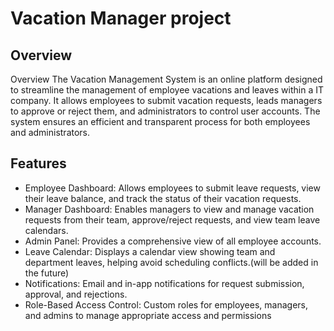 # Vacation Manager project

## Overview
Overview
The Vacation Management System is an online platform designed to streamline the management of employee vacations and leaves within a IT company. 
It allows employees to submit vacation requests, leads managers to approve or reject them, and administrators to control user accounts.
The system ensures an efficient and transparent process for both employees and administrators.
## Features
- Employee Dashboard: Allows employees to submit leave requests, view their leave balance, and track the status of their vacation requests.
- Manager Dashboard: Enables managers to view and manage vacation requests from their team, approve/reject requests, and view team leave calendars.
- Admin Panel: Provides a comprehensive view of all employee accounts.
- Leave Calendar: Displays a calendar view showing team and department leaves, helping avoid scheduling conflicts.(will be added in the future)
- Notifications: Email and in-app notifications for request submission, approval, and rejections.
- Role-Based Access Control: Custom roles for employees, managers, and admins to manage appropriate access and permissions
